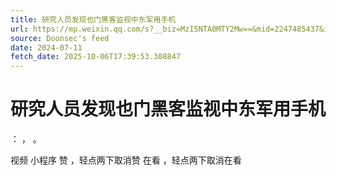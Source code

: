```yaml
---
title: 研究人员发现也门黑客监视中东军用手机
url: https://mp.weixin.qq.com/s?__biz=MzI5NTA0MTY2Mw==&mid=2247485437&idx=1&sn=a26946434e2a513ea289a47f9619ac4a
source: Doonsec's feed
date: 2024-07-11
fetch_date: 2025-10-06T17:39:53.308847
---
```


# 研究人员发现也门黑客监视中东军用手机

：
，
。

视频
小程序
赞
，轻点两下取消赞
在看
，轻点两下取消在看